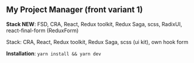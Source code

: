 ## My Project Manager (front variant 1)

__Stack NEW__: FSD, CRA, React, Redux toolkit, Redux Saga, scss, RadixUI, react-final-form (ReduxForm)

Stack: CRA, React, Redux toolkit, Redux Saga, scss (ui kit), own hook form

__Installation__: `yarn install && yarn dev`

